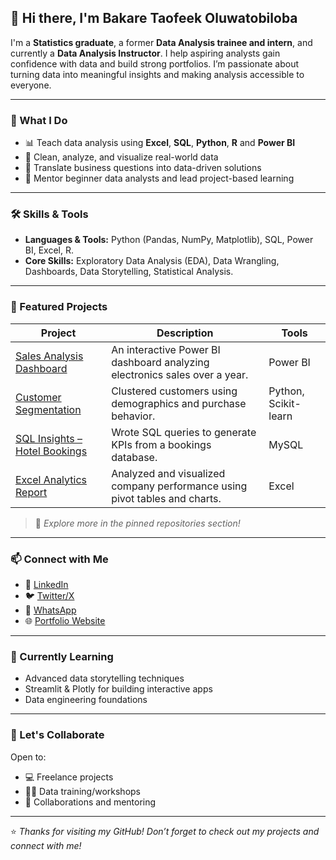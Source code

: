 ## 👋 Hi there, I'm Bakare Taofeek Oluwatobiloba

I'm a **Statistics graduate**, a former **Data Analysis trainee and intern**, and currently a **Data Analysis Instructor**. I help aspiring analysts gain confidence with data and build strong portfolios. I’m passionate about turning data into meaningful insights and making analysis accessible to everyone.

---

### 💼 What I Do
- 📊 Teach data analysis using **Excel**, **SQL**, **Python**, **R** and **Power BI**
- 🧹 Clean, analyze, and visualize real-world data
- 🧠 Translate business questions into data-driven solutions
- 🧭 Mentor beginner data analysts and lead project-based learning

---

### 🛠 Skills & Tools
- **Languages & Tools:** Python (Pandas, NumPy, Matplotlib), SQL, Power BI, Excel, R.  
- **Core Skills:** Exploratory Data Analysis (EDA), Data Wrangling, Dashboards, Data Storytelling, Statistical Analysis.

---

### 🚀 Featured Projects

| Project | Description | Tools |
|--------|-------------|-------|
| [Sales Analysis Dashboard](https://github.com/yourusername/sales-analysis) | An interactive Power BI dashboard analyzing electronics sales over a year. | Power BI |
| [Customer Segmentation](https://github.com/yourusername/customer-segmentation) | Clustered customers using demographics and purchase behavior. | Python, Scikit-learn |
| [SQL Insights – Hotel Bookings](https://github.com/yourusername/sql-hotel-bookings) | Wrote SQL queries to generate KPIs from a bookings database. | MySQL |
| [Excel Analytics Report](https://github.com/yourusername/excel-project) | Analyzed and visualized company performance using pivot tables and charts. | Excel |

> 🔗 *Explore more in the pinned repositories section!*

---

### 📫 Connect with Me
- 💼 [LinkedIn](https://www.linkedin.com/in/taofeekbakr/)
- 🐦 [Twitter/X](https://x.com/BakareTaofeekO4)
- 💬 [WhatsApp](https://wa.me/2348166101888)
- 🌐 [Portfolio Website](https://yourwebsite.com)

---

### 🌱 Currently Learning
- Advanced data storytelling techniques
- Streamlit & Plotly for building interactive apps
- Data engineering foundations

---

### 🤝 Let's Collaborate
Open to:
- 💻 Freelance projects
- 🧑‍🏫 Data training/workshops
- 🤝 Collaborations and mentoring

---

⭐️ *Thanks for visiting my GitHub! Don’t forget to check out my projects and connect with me!*
